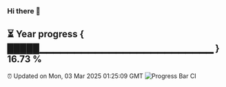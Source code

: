 ### Hi there 👋
⏳ Year progress { █████▁▁▁▁▁▁▁▁▁▁▁▁▁▁▁▁▁▁▁▁▁▁▁▁▁ } 16.73 %
---
⏰ Updated on Mon, 03 Mar 2025 01:25:09 GMT
![Progress Bar CI](https://github.com/liununu/liununu/workflows/Progress%20Bar%20CI/badge.svg)
